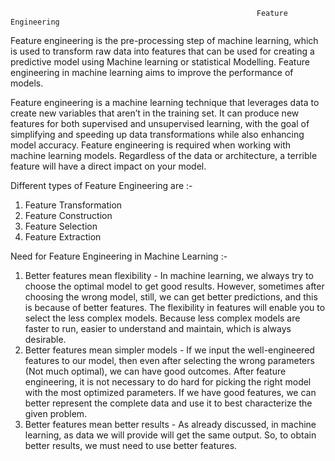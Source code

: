                                                            Feature Engineering

Feature engineering is the pre-processing step of machine learning, which is used to transform raw data into features that can be used for creating a predictive model using Machine learning or statistical Modelling. Feature engineering in machine learning aims to improve the performance of models.

Feature engineering is a machine learning technique that leverages data to create new variables that aren’t in the training set. It can produce new features for both supervised and unsupervised learning, with the goal of simplifying and speeding up data transformations while also enhancing model accuracy. Feature engineering is required when working with machine learning models. Regardless of the data or architecture, a terrible feature will have a direct impact on your model.

Different types of Feature Engineering are :-
1. Feature Transformation
2. Feature Construction
3. Feature Selection
4. Feature Extraction

Need for Feature Engineering in Machine Learning :-

1. Better features mean flexibility - In machine learning, we always try to choose the optimal model to get good results. However, sometimes after choosing the wrong model, still, we can get better predictions, and this is because of better features. The flexibility in features will enable you to select the less complex models. Because less complex models are faster to run, easier to understand and maintain, which is always desirable.
2. Better features mean simpler models - If we input the well-engineered features to our model, then even after selecting the wrong parameters (Not much optimal), we can have good outcomes. After feature engineering, it is not necessary to do hard for picking the right model with the most optimized parameters. If we have good features, we can better represent the complete data and use it to best characterize the given problem.
3. Better features mean better results - As already discussed, in machine learning, as data we will provide will get the same output. So, to obtain better results, we must need to use better features.
